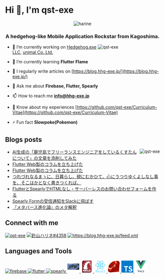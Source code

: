<h1>Hi 👋, I'm qst-exe</h1>

<p align="center">
  <img src="https://github.com/qst-exe/qst-exe/blob/main/hedgehog.gif?raw=true" alt="harine"/>
</p>

<h3 align="center">A hedgehog-like Mobile Application Rockstar from Kagoshima.</h3>

<p><img align="right" width="40%" src="https://github-readme-stats.vercel.app/api?username=qst-exe&show_icons=true&locale=en" alt="qst-exe" /></p>

- 🏢 I’m currently working on [Hedgehog.exe LLC](https://hhg-exe.jp/), [unimal Co.,Ltd.](https://unimal.jp/)

- 🌱 I’m currently learning **Flutter Flame**

- 📝 I regularly write articles on [https://blog.hhg-exe.jp/](https://blog.hhg-exe.jp/)

- 💬 Ask me about **Firebase, Flutter, Spearly**

- 📫 How to reach me **info@hhg-exe.jp**

- 📄 Know about my experiences [https://github.com/qst-exe/Curriculum-Vitae](https://github.com/qst-exe/Curriculum-Vitae)

- ⚡ Fun fact **Slowpoke(Pokemon)**

## Blogs posts

<p><img align="right" src="https://github-readme-stats.vercel.app/api/top-langs?username=qst-exe&show_icons=true&locale=en&layout=compact&count_private=true" alt="qst-exe" /></p>

<!-- BLOG-POST-LIST:START -->
- [AI生成の「鹿児島でフリーランスエンジニアをしているくすたんについて」の文章を添削してみた](https://column.hhg-exe.jp/column/c-9HerzRmjugGSwoIp5YcQ)
- [Flutter Web製のコラムを立ち上げた](https://blog.hhg-exe.jp/flutter-web-column)
- [Flutter Web製のコラムを立ち上げた](https://column.hhg-exe.jp/column/c-s6tLx9YOhgJFPcMGwdiA)
- [つれづれなるまゝに、日暮らし、硯にむかひて、心にうつりゆくよしなし事を、そこはかとなく書きつくれば、](https://column.hhg-exe.jp/column/c-YFCgZR4H8kBNn7S1bGM2)
- [FlutterとSpearlyでHTMLなし・サーバーレスのお問い合わせフォームを作る](https://zenn.dev/qst/articles/e06d73e2adfc90)
- [Spearly Formの受信通知をSlackに飛ばす](https://zenn.dev/qst/articles/63d32a5516ffcf)
- [『メタバース進化論』のメタ解釈](https://blog.hhg-exe.jp/evolution-of-metaverse)
<!-- BLOG-POST-LIST:END -->

## Connect with me

<p align="left">
<a href="https://twitter.com/qst-exe" target="blank"><img align="center" src="https://raw.githubusercontent.com/rahuldkjain/github-profile-readme-generator/master/src/images/icons/Social/twitter.svg" alt="qst-exe" height="30" width="40" /></a>
<a href="https://discord.gg/針山ハリネ#4358" target="blank"><img align="center" src="https://raw.githubusercontent.com/rahuldkjain/github-profile-readme-generator/master/src/images/icons/Social/discord.svg" alt="針山ハリネ#4358" height="30" width="40" /></a>
<a href="/https://blog.hhg-exe.jp/feed.xml" target="blank"><img align="center" src="https://raw.githubusercontent.com/rahuldkjain/github-profile-readme-generator/master/src/images/icons/Social/rss.svg" alt="https://blog.hhg-exe.jp/feed.xml" height="30" width="40" /></a>
</p>

## Languages and Tools
<p align="left">
  <a href="https://firebase.google.com/" target="_blank" rel="noreferrer">
    <img src="https://www.vectorlogo.zone/logos/firebase/firebase-icon.svg" alt="firebase" width="40" height="40"/>
  </a>
  <a href="https://flutter.dev" target="_blank" rel="noreferrer">
    <img src="https://www.vectorlogo.zone/logos/flutterio/flutterio-icon.svg" alt="flutter" width="40" height="40"/>
  </a>
  <a href="https://cms.spearly.com/" target="_blank" rel="noreferrer">
    <img src="https://user-images.githubusercontent.com/7909367/189430722-7d2fdd4f-1776-4264-bb20-152f94e4516a.jpg" alt="spearly" width="40" height="40"/>
  </a>
  <a href="https://www.php.net" target="_blank" rel="noreferrer">
    <img src="https://raw.githubusercontent.com/devicons/devicon/master/icons/php/php-original.svg" alt="php" width="40" height="40"/>
  </a>
  <a href="https://rubyonrails.org" target="_blank" rel="noreferrer">
    <img src="https://raw.githubusercontent.com/devicons/devicon/master/icons/rails/rails-original-wordmark.svg" alt="rails" width="40" height="40"/>
  </a>
  <a href="https://reactjs.org/" target="_blank" rel="noreferrer">
    <img src="https://raw.githubusercontent.com/devicons/devicon/master/icons/react/react-original-wordmark.svg" alt="react" width="40" height="40"/>
  </a>
  <a href="https://www.ruby-lang.org/en/" target="_blank" rel="noreferrer">
    <img src="https://raw.githubusercontent.com/devicons/devicon/master/icons/ruby/ruby-original.svg" alt="ruby" width="40" height="40"/>
  </a>
  <a href="https://www.typescriptlang.org/" target="_blank" rel="noreferrer">
    <img src="https://raw.githubusercontent.com/devicons/devicon/master/icons/typescript/typescript-original.svg" alt="typescript" width="40" height="40"/>
  </a>
  <a href="https://vuejs.org/" target="_blank" rel="noreferrer">
    <img src="https://raw.githubusercontent.com/devicons/devicon/master/icons/vuejs/vuejs-original-wordmark.svg" alt="vuejs" width="40" height="40"/>
  </a>
</p>


<!--
**qst-exe/qst-exe** is a ✨ _special_ ✨ repository because its `README.md` (this file) appears on your GitHub profile.

Here are some ideas to get you started:

- 🔭 I’m currently working on ...
- 🌱 I’m currently learning ...
- 👯 I’m looking to collaborate on ...
- 🤔 I’m looking for help with ...
- 💬 Ask me about ...
- 📫 How to reach me: ...
- 😄 Pronouns: ...
- ⚡ Fun fact: ...
-->
